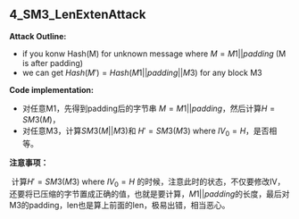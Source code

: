 ## 4_SM3_LenExtenAttack



**Attack Outline:**

- if you konw Hash(M) for unknown message where $M = M1||padding$ (M is after padding)
- we can get $Hash(M') = Hash(M1||padding||M3)$  for any block M3



**Code implementation:**

- 对任意M1，先得到padding后的字节串 $M = M1||padding$，然后计算$H=SM3(M)$，
- 对任意M3，计算$SM3(M||M3)$和 $H' = SM3(M3)$ where $IV_0 = H$，是否相等。



**注意事项：**

​		计算$H' = SM3(M3)$ where $IV_0 = H$ 的时候，注意此时的状态，不仅要修改IV，还要将已压缩的字节置成正确的值，也就是要计算，$M1||padding$的长度，最后对M3的padding，len也是算上前面的len，极易出错，相当恶心。